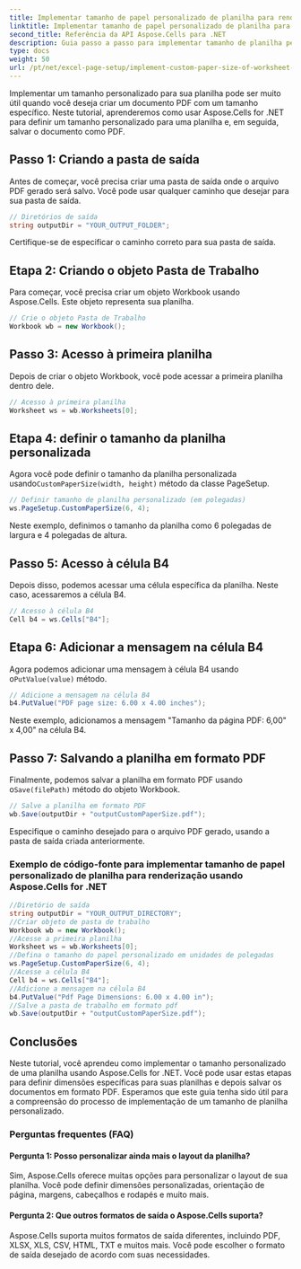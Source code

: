 ```yaml
---
title: Implementar tamanho de papel personalizado de planilha para renderização
linktitle: Implementar tamanho de papel personalizado de planilha para renderização
second_title: Referência da API Aspose.Cells para .NET
description: Guia passo a passo para implementar tamanho de planilha personalizado com Aspose.Cells for .NET. Defina as dimensões, adicione uma mensagem e salve como PDF.
type: docs
weight: 50
url: /pt/net/excel-page-setup/implement-custom-paper-size-of-worksheet-for-rendering/
---
```

Implementar um tamanho personalizado para sua planilha pode ser muito útil quando você deseja criar um documento PDF com um tamanho específico. Neste tutorial, aprenderemos como usar Aspose.Cells for .NET para definir um tamanho personalizado para uma planilha e, em seguida, salvar o documento como PDF.

## Passo 1: Criando a pasta de saída

Antes de começar, você precisa criar uma pasta de saída onde o arquivo PDF gerado será salvo. Você pode usar qualquer caminho que desejar para sua pasta de saída.

```csharp
// Diretórios de saída
string outputDir = "YOUR_OUTPUT_FOLDER";
```

Certifique-se de especificar o caminho correto para sua pasta de saída.

## Etapa 2: Criando o objeto Pasta de Trabalho

Para começar, você precisa criar um objeto Workbook usando Aspose.Cells. Este objeto representa sua planilha.

```csharp
// Crie o objeto Pasta de Trabalho
Workbook wb = new Workbook();
```

## Passo 3: Acesso à primeira planilha

Depois de criar o objeto Workbook, você pode acessar a primeira planilha dentro dele.

```csharp
// Acesso à primeira planilha
Worksheet ws = wb.Worksheets[0];
```

## Etapa 4: definir o tamanho da planilha personalizada

 Agora você pode definir o tamanho da planilha personalizada usando`CustomPaperSize(width, height)` método da classe PageSetup.

```csharp
// Definir tamanho de planilha personalizado (em polegadas)
ws.PageSetup.CustomPaperSize(6, 4);
```

Neste exemplo, definimos o tamanho da planilha como 6 polegadas de largura e 4 polegadas de altura.

## Passo 5: Acesso à célula B4

Depois disso, podemos acessar uma célula específica da planilha. Neste caso, acessaremos a célula B4.

```csharp
// Acesso à célula B4
Cell b4 = ws.Cells["B4"];
```

## Etapa 6: Adicionar a mensagem na célula B4

 Agora podemos adicionar uma mensagem à célula B4 usando o`PutValue(value)` método.

```csharp
// Adicione a mensagem na célula B4
b4.PutValue("PDF page size: 6.00 x 4.00 inches");
```

Neste exemplo, adicionamos a mensagem "Tamanho da página PDF: 6,00" x 4,00" na célula B4.

## Passo 7: Salvando a planilha em formato PDF

 Finalmente, podemos salvar a planilha em formato PDF usando o`Save(filePath)` método do objeto Workbook.

```csharp
// Salve a planilha em formato PDF
wb.Save(outputDir + "outputCustomPaperSize.pdf");
```

Especifique o caminho desejado para o arquivo PDF gerado, usando a pasta de saída criada anteriormente.

### Exemplo de código-fonte para implementar tamanho de papel personalizado de planilha para renderização usando Aspose.Cells for .NET 
```csharp
//Diretório de saída
string outputDir = "YOUR_OUTPUT_DIRECTORY";
//Criar objeto de pasta de trabalho
Workbook wb = new Workbook();
//Acesse a primeira planilha
Worksheet ws = wb.Worksheets[0];
//Defina o tamanho do papel personalizado em unidades de polegadas
ws.PageSetup.CustomPaperSize(6, 4);
//Acesse a célula B4
Cell b4 = ws.Cells["B4"];
//Adicione a mensagem na célula B4
b4.PutValue("Pdf Page Dimensions: 6.00 x 4.00 in");
//Salve a pasta de trabalho em formato pdf
wb.Save(outputDir + "outputCustomPaperSize.pdf");
```

## Conclusões

Neste tutorial, você aprendeu como implementar o tamanho personalizado de uma planilha usando Aspose.Cells for .NET. Você pode usar estas etapas para definir dimensões específicas para suas planilhas e depois salvar os documentos em formato PDF. Esperamos que este guia tenha sido útil para a compreensão do processo de implementação de um tamanho de planilha personalizado.

### Perguntas frequentes (FAQ)

#### Pergunta 1: Posso personalizar ainda mais o layout da planilha?

Sim, Aspose.Cells oferece muitas opções para personalizar o layout de sua planilha. Você pode definir dimensões personalizadas, orientação de página, margens, cabeçalhos e rodapés e muito mais.

#### Pergunta 2: Que outros formatos de saída o Aspose.Cells suporta?

Aspose.Cells suporta muitos formatos de saída diferentes, incluindo PDF, XLSX, XLS, CSV, HTML, TXT e muitos mais. Você pode escolher o formato de saída desejado de acordo com suas necessidades.